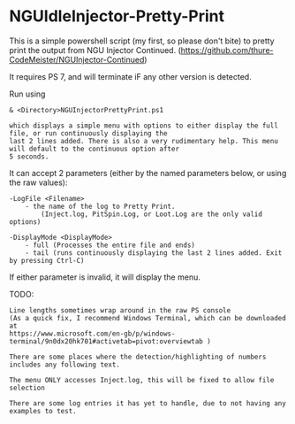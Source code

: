 # NGUIdleInjector-Pretty-Print

This is a simple powershell script (my first, so please don't bite) to pretty print the output from NGU Injector Continued.
(https://github.com/thure-CodeMeister/NGUInjector-Continued)

It requires PS 7, and will terminate iF any other version is detected.

Run using 

    & <Directory>NGUInjectorPrettyPrint.ps1
    
    which displays a simple menu with options to either display the full file, or run continuously displaying the 
    last 2 lines added. There is also a very rudimentary help. This menu will default to the continuous option after 
    5 seconds.

It can accept 2 parameters (either by the named parameters below, or using the raw values):

    -LogFile <Filename>
        - the name of the log to Pretty Print. 
            (Inject.log, PitSpin.Log, or Loot.Log are the only valid options)

    -DisplayMode <DisplayMode>
        - full (Processes the entire file and ends)
        - tail (runs continuously displaying the last 2 lines added. Exit by pressing Ctrl-C)

If either parameter is invalid, it will display the menu.

TODO:

    Line lengths sometimes wrap around in the raw PS console 
    (As a quick fix, I recommend Windows Terminal, which can be downloaded at 
    https://www.microsoft.com/en-gb/p/windows-terminal/9n0dx20hk701#activetab=pivot:overviewtab )

    There are some places where the detection/highlighting of numbers includes any following text. 

    The menu ONLY accesses Inject.log, this will be fixed to allow file selection
    
    There are some log entries it has yet to handle, due to not having any examples to test.
    